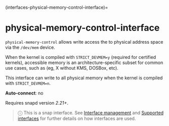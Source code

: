 (interfaces-physical-memory-control-interface)=
# physical-memory-control-interface

`physical-memory-control` allows write access the to physical address space via the `/dev/mem` device. 

When the kernel is compiled with `STRICT_DEVMEM=y` (required for certified kernels), accessible memory is an architecture-specific subset for common use cases, such as (eg, X without KMS, DOSBox, etc).

This interface can write to all physical memory when the kernel is compiled with `STRICT_DEVMEM=n`.

**Auto-connect**: no

Requires snapd version _2.21+_.

> ⓘ  This is a snap interface. See [Interface management](/) and [Supported interfaces](/interfaces/index) for further details on how interfaces are used.

